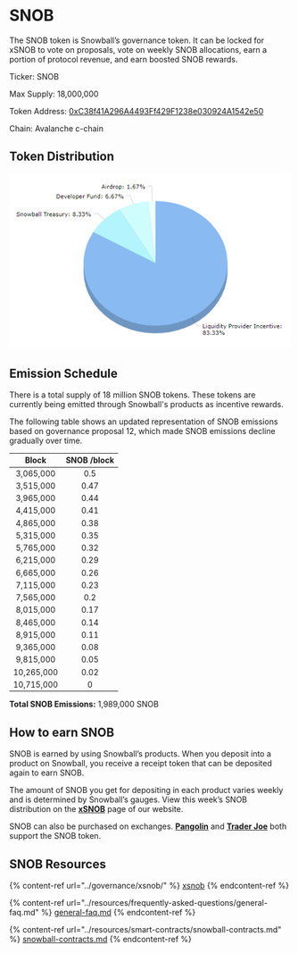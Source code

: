 # SNOB

The SNOB token is Snowball’s governance token. It can be locked for xSNOB to vote on proposals, vote on weekly SNOB allocations, earn a portion of protocol revenue, and earn boosted SNOB rewards. 

Ticker: SNOB

Max Supply: 18,000,000

Token Address: [0xC38f41A296A4493Ff429F1238e030924A1542e50](https://cchain.explorer.avax.network/address/0xC38f41A296A4493Ff429F1238e030924A1542e50/transactions)

Chain: Avalanche c-chain 

## **Token Distribution**

![](../.gitbook/assets/SnowballAllocationChart.png)

## **Emission Schedule**

There is a total supply of 18 million SNOB tokens. These tokens are currently being emitted through Snowball's products as incentive rewards.

The following table shows an updated representation of SNOB emissions based on governance proposal 12, which made SNOB emissions decline gradually over time.

|    Block   | SNOB /block |
| :--------: | :---------: |
|  3,065,000 |     0.5     |
|  3,515,000 |     0.47    |
|  3,965,000 |     0.44    |
|  4,415,000 |     0.41    |
|  4,865,000 |     0.38    |
|  5,315,000 |     0.35    |
|  5,765,000 |     0.32    |
|  6,215,000 |     0.29    |
|  6,665,000 |     0.26    |
|  7,115,000 |     0.23    |
|  7,565,000 |     0.2     |
|  8,015,000 |     0.17    |
|  8,465,000 |     0.14    |
|  8,915,000 |     0.11    |
|  9,365,000 |     0.08    |
|  9,815,000 |     0.05    |
| 10,265,000 |     0.02    |
| 10,715,000 |      0      |

**Total SNOB Emissions:** 1,989,000 SNOB

## **How to earn SNOB**

SNOB is earned by using Snowball’s products. When you deposit into a product on Snowball, you receive a receipt token that can be deposited again to earn SNOB. 

The amount of SNOB you get for depositing in each product varies weekly and is determined by Snowball’s gauges. View this week’s SNOB distribution on the [**xSNOB**](https://app.snowball.network/staking) page of our website. 

SNOB can also be purchased on exchanges. [**Pangolin**](https://info.pangolin.exchange/#/token/0xc38f41a296a4493ff429f1238e030924a1542e50) and [**Trader Joe**](https://analytics.traderjoexyz.com/tokens/0xc38f41a296a4493ff429f1238e030924a1542e50) both support the SNOB token.

## **SNOB Resources**

{% content-ref url="../governance/xsnob/" %}
[xsnob](../governance/xsnob/)
{% endcontent-ref %}

{% content-ref url="../resources/frequently-asked-questions/general-faq.md" %}
[general-faq.md](../resources/frequently-asked-questions/general-faq.md)
{% endcontent-ref %}

{% content-ref url="../resources/smart-contracts/snowball-contracts.md" %}
[snowball-contracts.md](../resources/smart-contracts/snowball-contracts.md)
{% endcontent-ref %}
